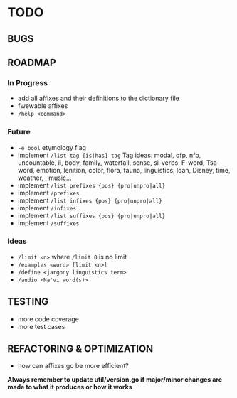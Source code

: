 # TODO

## BUGS

## ROADMAP

### In Progress

-   add all affixes and their definitions to the dictionary file
-   fwewable affixes
-   `/help <command>`

### Future

-   `-e bool` etymology flag
-   implement `/list tag [is|has] tag`
    Tag ideas:
    modal, ofp, nfp, uncountable, ii, body, family,
    waterfall, sense, si-verbs, F-word, Tsa-word,
    emotion, lenition, color, flora, fauna, linguistics,
    loan, Disney, time, weather, <eyk>, music...
-   implement `/list prefixes {pos} {pro|unpro|all}`
-   implement `/prefixes`
-   implement `/list infixes {pos} {pro|unpro|all}`
-   implement `/infixes`
-   implement `/list suffixes {pos} {pro|unpro|all}`
-   implement `/suffixes`

### Ideas

-   `/limit <n>` where `/limit 0` is no limit
-   `/examples <word> [limit <n>]`
-   `/define <jargony linguistics term>`
-   `/audio <Na'vi word(s)>`

## TESTING

-   more code coverage
-   more test cases

## REFACTORING & OPTIMIZATION

-   how can affixes.go be more efficient?

**Always remember to update util/version.go if major/minor changes are made
to what it produces or how it works**
